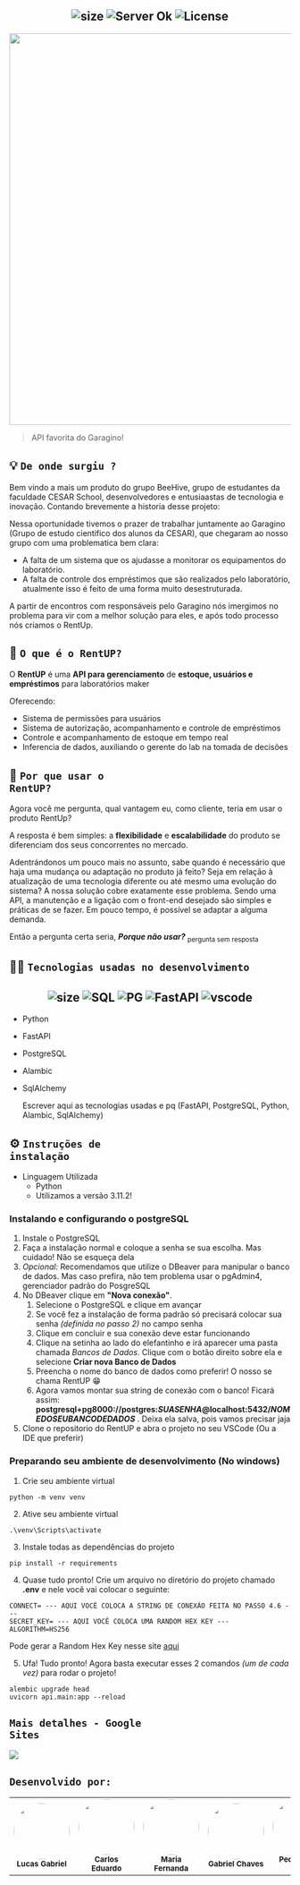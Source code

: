 <h2 align="center">
 <img src="https://img.shields.io/badge/REPO Size-231 KB-blue?style=for-the-badge" alt="size" />
  <img src="https://img.shields.io/badge/Languages-1-blue?style=for-the-badge" alt="Server Ok" />
  <img src="https://img.shields.io/badge/License-MIT-blue?color=blue&style=for-the-badge" alt="License" />
</h2>
<div align="center">
<img src="https://github.com/BeHive-CESAR/RentUP/assets/117690607/2a0d2de7-1df5-4219-8241-7c4bb4bc9436" width="700px" />
</div>

> API favorita do Garagino!

## 💡 <code>De onde surgiu ?</code>
Bem vindo a mais um produto do grupo BeeHive, grupo de estudantes da faculdade CESAR School, desenvolvedores e entusiaastas de tecnologia e inovação.
Contando brevemente a historia desse projeto:

Nessa oportunidade tivemos o prazer de trabalhar juntamente ao Garagino (Grupo de estudo cientifico dos alunos da CESAR), que chegaram ao nosso grupo com uma problematica bem clara:
- A falta de um sistema que os ajudasse a monitorar os equipamentos do laboratório.
- A falta de controle dos empréstimos que são realizados pelo laboratório,  atualmente isso é feito de uma forma muito desestruturada.

A partir de encontros com responsáveis pelo Garagino nós imergimos no problema para vir com a melhor solução para eles, e após todo processo nós criamos o RentUp.

## 🤔 <code>O que é o RentUP? </code>
O **RentUP** é uma **API para gerenciamento** de **estoque, usuários e empréstimos** para laboratórios maker

Oferecendo:
- Sistema de permissões para usuários
- Sistema de autorização, acompanhamento e controle de empréstimos
- Controle e acompanhamento de estoque em tempo real
- Inferencia de dados, auxiliando o gerente do lab na tomada de decisões

## 🦄 <code>Por que usar o RentUP?</code>
  
Agora você me pergunta, qual vantagem eu, como cliente, teria em usar o produto RentUp?

A resposta é bem simples: a **flexibilidade** e **escalabilidade** do produto se diferenciam dos seus concorrentes no mercado.

Adentrándonos um pouco mais no assunto, sabe quando é necessário que haja uma mudança ou adaptação no produto já feito? Seja em relação à atualização de uma tecnologia diferente ou até mesmo uma evolução do sistema? A nossa solução cobre exatamente esse problema. Sendo uma API, a manutenção e a ligação com o front-end desejado são simples e práticas de se fazer. Em pouco tempo, é possível se adaptar a alguma demanda.

Então a pergunta certa seria, ***Porque não usar?*** <sub>pergunta sem resposta</sub> 

## 🧑‍💻 <code>Tecnologias usadas no desenvolvimento</code>

<h2 align="center">
  <img src="https://img.shields.io/badge/Python-FFD43B?style=for-the-badge&logo=python&logoColor=bluee" alt="size" />
  <img src="https://img.shields.io/badge/Sqlite-003B57?style=for-the-badge&logo=sqlite&logoColor=whitee" alt="SQL" />
  <img src="https://img.shields.io/badge/PostgreSQL-316192?style=for-the-badge&logo=postgresql&logoColor=white" alt="PG" />
  <img src="https://img.shields.io/badge/fastapi-109989?style=for-the-badge&logo=FASTAPI&logoColor=white" alt="FastAPI" />
  <img src="https://img.shields.io/badge/Visual_Studio_Code-0078D4?style=for-the-badge&logo=visual%20studio%20code&logoColor=white" alt="vscode" />
</h2>

- Python
- FastAPI
- PostgreSQL
- Alambic
- SqlAlchemy

  Escrever aqui as tecnologias usadas e pq
  (FastAPI, PostgreSQL, Python, Alambic, SqlAlchemy)

## ⚙️ <code>Instruções de instalação</code>

- Linguagem Utilizada
    - Python
    -  Utilizamos a versão 3.11.2!
### Instalando e configurando o postgreSQL
1. Instale o <a src="https://www.postgresql.org/download/">PostgreSQL</a>
2. Faça a instalação normal e coloque a senha se sua escolha. Mas cuidado! Não se esqueça dela
3. *Opcional:* Recomendamos que utilize o <a src="https://dbeaver.io/download/">DBeaver</a> para manipular o banco de dados. Mas caso prefira, não tem problema usar o pgAdmin4, gerenciador padrão do PosgreSQL
4. No DBeaver clique em **"Nova conexão"**. 
    1. Selecione o PostgreSQL e clique em avançar
    2. Se você fez a instalação de forma padrão só precisará colocar sua senha *(definida no passo 2)* no campo senha
    3. Clique em concluir e sua conexão deve estar funcionando
    4. Clique na setinha ao lado do elefantinho e irá aparecer uma pasta chamada *Bancos de Dados*. Clique com o  botão direito sobre ela e selecione **Criar nova Banco de Dados**
    5. Preencha o nome do banco de dados como preferir! O nosso se chama RentUP 😁
    6. Agora vamos montar sua string de conexão com o banco! Ficará assim: **postgresql+pg8000://postgres:*SUASENHA*@localhost:5432/*NOMEDOSEUBANCODEDADOS*** . Deixa ela salva, pois vamos precisar jaja
5. Clone o repositorio do RentUP e abra o projeto no seu VSCode (Ou a IDE que preferir)
### Preparando seu ambiente de desenvolvimento (No windows)
1. Crie seu ambiente virtual 
```
python -m venv venv
```
2. Ative seu ambiente virtual
```
.\venv\Scripts\activate
```
3. Instale todas as dependências do projeto
```
pip install -r requirements
```
4. Quase tudo pronto! Crie um arquivo no diretório do projeto chamado **.env** e nele você vai colocar o seguinte:
```
CONNECT= --- AQUI VOCÊ COLOCA A STRING DE CONEXÃO FEITA NO PASSO 4.6 ---
SECRET_KEY= --- AQUI VOCÊ COLOCA UMA RANDOM HEX KEY ---
ALGORITHM=HS256
``` 
Pode gerar a Random Hex Key nesse site <a href="https://www.browserling.com/tools/random-hex">aqui</a>

5. Ufa! Tudo pronto! Agora basta executar esses 2 comandos *(um de cada vez)* para rodar o projeto!
```
alembic upgrade head
uvicorn api.main:app --reload
```

## <code>Mais detalhes - Google Sites</code>
 <a href="">
  <img src="https://img.shields.io/badge/Acessar%20Site%20-Google Sites-%">
</a>


##
## <code>Desenvolvido por:</code>
<div align="center">
  <table>
    <tr>
      <td align="center"><img style="border-radius: 50%;" src="https://avatars.githubusercontent.com/LucasGdBS?v=4" width="100px;" alt=""/><br /><sub><b>Lucas Gabriel</b></sub></a><br /></a></td>
      <td align="center"><img style="border-radius: 50%;" src="https://avatars.githubusercontent.com/Carlos3du" width="100px;" alt=""/><br /><sub><b>Carlos Eduardo</b></sub></a><br /></a></td>
      <td align="center"><img style="border-radius: 50%;" src="https://avatars.githubusercontent.com/FernandaFBMarques" width="100px;" alt=""/><br /><sub><b>Maria Fernanda</b></sub></a><br /></a></td>
      <td align="center"><img style="border-radius: 50%;" src="https://avatars.githubusercontent.com/Gabriel-Chaves0" width="100px;" alt=""/><br /><sub><b>Gabriel Chaves</b></sub></a><br /></a></td>
      <td align="center"><img style="border-radius: 50%;" src="https://avatars.githubusercontent.com/PedroVillasBoas" width="100px;" alt=""/><br /><sub><b>Pedro Villas Boas</b></sub></a><br /></a></td>
      <td align="center"><img style="border-radius: 50%;" src="https://avatars.githubusercontent.com/Caiobadv" width="100px;" alt=""/><br /><sub><b>Caio Barreto</b></sub></a><br /></a></td>
    </tr>
  </table>
</div>
